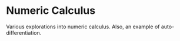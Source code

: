 # Numeric Calculus
Various explorations into numeric calculus.
Also, an example of auto-differentiation.
